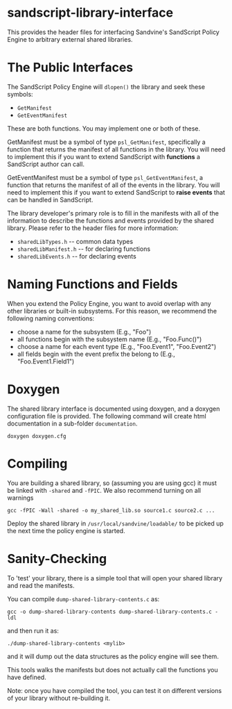sandscript-library-interface
============================

This provides the header files for interfacing Sandvine's SandScript Policy
Engine to arbitrary external shared libraries.

# The Public Interfaces

The SandScript Policy Engine will `dlopen()` the library and seek these
symbols:
 - `GetManifest`
 - `GetEventManifest`

These are both functions. You may implement one or both of these.
 
GetManifest must be a symbol of type `psl_GetManifest`, specifically a function
that returns the manifest of all functions in the library. You will need to
implement this if you want to extend SandScript with **functions** a SandScript
author can call.

GetEventManifest must be a symbol of type `psl_GetEventManifest`, a function
that returns the manifest of all of the events in the library.  You will need
to implement this if you want to extend SandScript to **raise events** that can be
handled in SandScript.

The library developer's primary role is to fill in the manifests with all of
the information to describe the functions and events provided by the shared
library. Please refer to the header files for more information:
 - `sharedLibTypes.h` -- common data types
 - `sharedLibManifest.h` -- for declaring functions
 - `sharedLibEvents.h` -- for declaring events

# Naming Functions and Fields

When you extend the Policy Engine, you want to avoid overlap with any other
libraries or built-in subsystems. For this reason, we recommend the following
naming conventions:
 - choose a name for the subsystem (E.g., "Foo")
 - all functions begin with the subsystem name (E.g., "Foo.Func()")
 - choose a name for each event type (E.g., "Foo.Event1", "Foo.Event2")
 - all fields begin with the event prefix the belong to (E.g.,
   "Foo.Event1.Field1")

# Doxygen

The shared library interface is documented using doxygen, and a doxygen
configuration file is provided. The following command will create html
documentation in a sub-folder `documentation`.

    doxygen doxygen.cfg

# Compiling

You are building a shared library, so (assuming you are using gcc) it must be
linked with `-shared` and `-fPIC`. We also recommend turning on all warnings

    gcc -fPIC -Wall -shared -o my_shared_lib.so source1.c source2.c ...

Deploy the shared library in `/usr/local/sandvine/loadable/` to be picked up
the next time the policy engine is started.

# Sanity-Checking

To 'test' your library, there is a simple tool that will open your shared
library and read the manifests.

You can compile `dump-shared-library-contents.c` as:

    gcc -o dump-shared-library-contents dump-shared-library-contents.c -ldl

and then run it as:

    ./dump-shared-library-contents <mylib>

and it will dump out the data structures as the policy engine will see them.

This tools walks the manifests but does not actually call the functions you
have defined.

Note: once you have compiled the tool, you can test it on different versions of
your library without re-building it.

